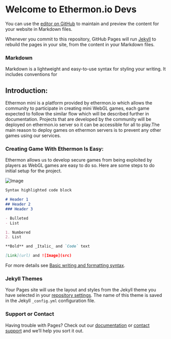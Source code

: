 # Welcome to Ethermon.io Devs

You can use the [editor on GitHub](https://github.com/syedMohib44/Ethermon-Mini-Docs/edit/gh-pages/index.md) to maintain and preview the content for your website in Markdown files.

Whenever you commit to this repository, GitHub Pages will run [Jekyll](https://jekyllrb.com/) to rebuild the pages in your site, from the content in your Markdown files.

### Markdown

Markdown is a lightweight and easy-to-use syntax for styling your writing. It includes conventions for

## Introduction:
Ethermon mini is a platform provided by ethermon.io which allows the community to participate in creating mini WebGL games, each game expected to follow the similar flow which will be described further in documentation. Projects that are developed by the community will be deployed on ethermon.io server so it can be accessible for all to play.The main reason to deploy games on ethermon servers is to prevent any other games using our services.

### Creating Game With Ethermon Is Easy:
Ethermon allows us to develop secure games from being exploited by players as WebGL games are easy to do so. Here are some steps to do initial setup for the project.

![Image]("./Sequence.io.jpg")

```markdown
Syntax highlighted code block

# Header 1
## Header 2
### Header 3

- Bulleted
- List

1. Numbered
2. List

**Bold** and _Italic_ and `Code` text

[Link](url) and ![Image](src)
```

For more details see [Basic writing and formatting syntax](https://docs.github.com/en/github/writing-on-github/getting-started-with-writing-and-formatting-on-github/basic-writing-and-formatting-syntax).

### Jekyll Themes

Your Pages site will use the layout and styles from the Jekyll theme you have selected in your [repository settings](https://github.com/syedMohib44/Ethermon-Mini-Docs/settings/pages). The name of this theme is saved in the Jekyll `_config.yml` configuration file.

### Support or Contact

Having trouble with Pages? Check out our [documentation](https://docs.github.com/categories/github-pages-basics/) or [contact support](https://support.github.com/contact) and we’ll help you sort it out.
